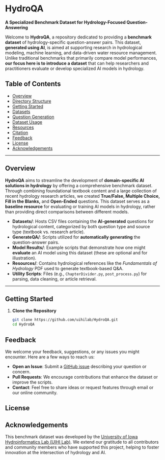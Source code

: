 # HydroQA

**A Specialized Benchmark Dataset for Hydrology-Focused Question-Answering**

Welcome to **HydroQA**, a repository dedicated to providing a **benchmark dataset** of hydrology-specific question-answer pairs. This dataset, **generated using AI**, is aimed at supporting research in hydrological modeling, machine learning, and data-driven water resource management. Unlike traditional benchmarks that primarily compare model performances, **our focus here is to introduce a dataset** that can help researchers and practitioners evaluate or develop specialized AI models in hydrology.

## Table of Contents
- [Overview](#overview)
- [Directory Structure](#directory-structure)
- [Getting Started](#getting-started)
- [Datasets](#datasets)
- [Question Generation](#question-generation)
- [Dataset Usage](#dataset-usage)
- [Resources](#resources)
- [Citation](#citation)
- [Feedback](#feedback)
- [License](#license)
- [Acknowledgements](#acknowledgements)

---

## Overview
**HydroQA** aims to streamline the development of **domain-specific AI solutions in hydrology** by offering a comprehensive benchmark dataset. Through combining foundational textbook content and a large collection of recent hydrology research articles, we created **True/False, Multiple Choice, Fill in the Blanks,** and **Open-Ended** questions. This dataset serves as a **baseline resource** for evaluating or training AI models in hydrology, rather than providing direct comparisons between different models.

- **Datasets/**: Hosts CSV files containing the **AI-generated** questions for hydrological content, categorized by both question type and source type (textbook vs. research article).  
- **GenerateQA/**: Scripts utilized for **automatically generating** the question-answer pairs.  
- **Model Results/**: Example scripts that demonstrate how one might **evaluate** an AI model using this dataset (these are optional and for illustration).  
- **Resources/**: Contains hydrological references like the *Fundamentals of Hydrology* PDF used to generate textbook-based Q&A.  
- **Utility Scripts**: Files (e.g., `ChapterDivider.py`, `post_process.py`) for parsing, data cleaning, or article retrieval.

---

## Getting Started
1. **Clone the Repository**  
   ```bash
   git clone https://github.com/uihilab/HydroQA.git
   cd HydroQA

## Feedback
We welcome your feedback, suggestions, or any issues you might encounter. Here are a few ways to reach us:
- **Open an Issue**: Submit a [GitHub issue](../../issues) describing your question or concern.
- **Pull Requests**: We encourage contributions that enhance the dataset or improve the scripts.
- **Contact**: Feel free to share ideas or request features through email or our online community.

## License

## Acknowledgements
This benchmark dataset was developed by the [University of Iowa Hydroinformatics Lab (UIHI Lab)](https://hydroinformatics.uiowa.edu/). We extend our gratitude to all contributors and community members who have supported this project, helping to foster innovation at the intersection of hydrology and AI.
